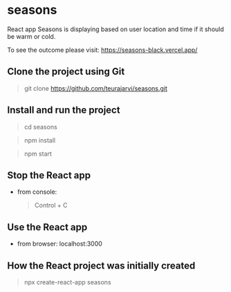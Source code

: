 # seasons

React app Seasons is displaying based on user location
and time if it should be warm or cold.

To see the outcome please visit: https://seasons-black.vercel.app/

## Clone the project using Git

> git clone https://github.com/teurajarvi/seasons.git

## Install and run the project

> cd seasons

> npm install

> npm start

## Stop the React app

- from console:
  > Control + C

## Use the React app

- from browser: localhost:3000

## How the React project was initially created

> npx create-react-app seasons
